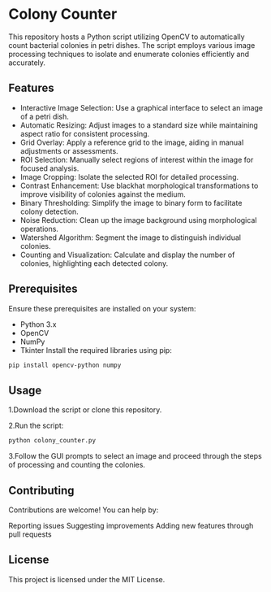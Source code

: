 # Colony Counter
This repository hosts a Python script utilizing OpenCV to automatically count bacterial colonies in petri dishes. The script employs various image processing techniques to isolate and enumerate colonies efficiently and accurately.

## Features
- Interactive Image Selection: Use a graphical interface to select an image of a petri dish.
- Automatic Resizing: Adjust images to a standard size while maintaining aspect ratio for consistent processing.
- Grid Overlay: Apply a reference grid to the image, aiding in manual adjustments or assessments.
- ROI Selection: Manually select regions of interest within the image for focused analysis.
- Image Cropping: Isolate the selected ROI for detailed processing.
- Contrast Enhancement: Use blackhat morphological transformations to improve visibility of colonies against the medium.
- Binary Thresholding: Simplify the image to binary form to facilitate colony detection.
- Noise Reduction: Clean up the image background using morphological operations.
- Watershed Algorithm: Segment the image to distinguish individual colonies.
- Counting and Visualization: Calculate and display the number of colonies, highlighting each detected colony.

## Prerequisites
Ensure these prerequisites are installed on your system:

- Python 3.x
- OpenCV
- NumPy
- Tkinter
Install the required libraries using pip:

```bash
pip install opencv-python numpy
```

## Usage
1.Download the script or clone this repository.

2.Run the script:

```bash
python colony_counter.py
```
3.Follow the GUI prompts to select an image and proceed through the steps of processing and counting the colonies.

## Contributing
Contributions are welcome!
You can help by:

Reporting issues
Suggesting improvements
Adding new features through pull requests

## License
This project is licensed under the MIT License.
